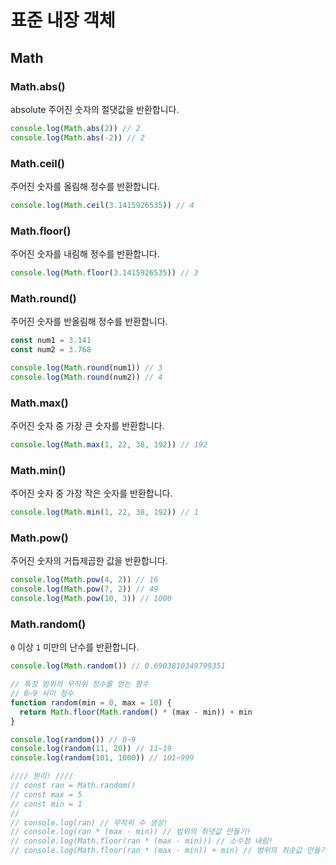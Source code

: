 # 표준 내장 객체

## Math

### Math.abs() 
absolute
주어진 숫자의 절댓값을 반환합니다.
```js
console.log(Math.abs(2)) // 2
console.log(Math.abs(-2)) // 2
```

### Math.ceil()

주어진 숫자를 올림해 정수를 반환합니다.

```js
console.log(Math.ceil(3.1415926535)) // 4
```

### Math.floor()

주어진 숫자를 내림해 정수를 반환합니다.

```js
console.log(Math.floor(3.1415926535)) // 3
```

### Math.round()

주어진 숫자를 반올림해 정수를 반환합니다.

```js
const num1 = 3.141
const num2 = 3.768

console.log(Math.round(num1)) // 3
console.log(Math.round(num2)) // 4
```

### Math.max()

주어진 숫자 중 가장 큰 숫자를 반환합니다.

```js
console.log(Math.max(1, 22, 38, 192)) // 192
```

### Math.min()

주어진 숫자 중 가장 작은 숫자를 반환합니다.

```js
console.log(Math.min(1, 22, 38, 192)) // 1
```

### Math.pow()

주어진 숫자의 거듭제곱한 값을 반환합니다.

```js
console.log(Math.pow(4, 2)) // 16
console.log(Math.pow(7, 2)) // 49
console.log(Math.pow(10, 3)) // 1000
```

### Math.random()

`0` 이상 `1` 미만의 난수를 반환합니다.

```js
console.log(Math.random()) // 0.6903810349799351

// 특정 범위의 무작위 정수를 얻는 함수
// 0~9 사이 정수
function random(min = 0, max = 10) {
  return Math.floor(Math.random() * (max - min)) + min
}

console.log(random()) // 0~9
console.log(random(11, 20)) // 11~19
console.log(random(101, 1000)) // 101~999

//// 원리! ////
// const ran = Math.random()
// const max = 5
// const min = 1
// 
// console.log(ran) // 무작위 수 생성!
// console.log(ran * (max - min)) // 범위의 최댓값 만들기!
// console.log(Math.floor(ran * (max - min))) // 소수점 내림!
// console.log(Math.floor(ran * (max - min)) + min) // 범위의 최솟값 만들기!
```

